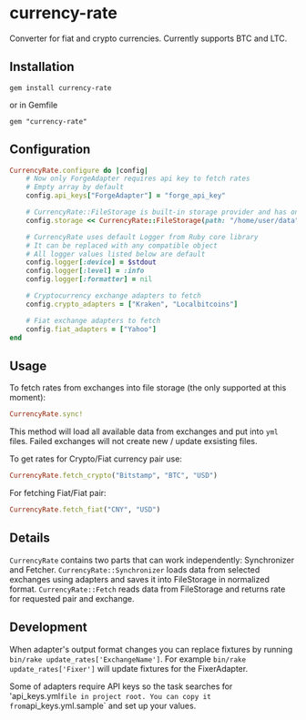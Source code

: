 currency-rate
=============

Converter for fiat and crypto currencies. Currently supports BTC and LTC.

Installation
------------

    gem install currency-rate

or in Gemfile

    gem "currency-rate"

Configuration
-------------
```ruby
CurrencyRate.configure do |config|
    # Now only ForgeAdapter requires api key to fetch rates
    # Empty array by default
    config.api_keys["ForgeAdapter"] = "forge_api_key"

    # CurrencyRate::FileStorage is built-in storage provider and has only `path` parameter
    config.storage << CurrencyRate::FileStorage(path: "/home/user/data")

    # CurrencyRate uses default Logger from Ruby core library
    # It can be replaced with any compatible object
    # All logger values listed below are default
    config.logger[:device] = $stdout
    config.logger[:level] = :info
    config.logger[:formatter] = nil

    # Cryptocurrency exchange adapters to fetch
    config.crypto_adapters = ["Kraken", "Localbitcoins"]

    # Fiat exchange adapters to fetch
    config.fiat_adapters = ["Yahoo"]
end
```

Usage
-----

To fetch rates from exchanges into file storage (the only supported at this moment):
```ruby
CurrencyRate.sync!
```
This method will load all available data from exchanges and put into `yml` files. Failed exchanges will not create new / update exsisting files.

To get rates for Crypto/Fiat currency pair use:
```ruby
CurrencyRate.fetch_crypto("Bitstamp", "BTC", "USD")
```

For fetching Fiat/Fiat pair:
```ruby
CurrencyRate.fetch_fiat("CNY", "USD")
```

Details
-------

`CurrencyRate` contains two parts that can work independently: Synchronizer and Fetcher.
`CurrencyRate::Synchronizer` loads data from selected exchanges using adapters and saves it into FileStorage in normalized format.
`CurrencyRate::Fetch` reads data from FileStorage and returns rate for requested pair and exchange.

Development
-----------
When adapter's output format changes you can replace fixtures by running `bin/rake update_rates['ExchangeName']`.
For example `bin/rake update_rates['Fixer']` will update fixtures for the FixerAdapter.

Some of adapters require API keys so the task searches for 'api_keys.yml` file in project root.
You can copy it from `api_keys.yml.sample` and set up your values.
